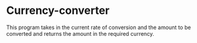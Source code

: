 # Currency-converter
This program takes in the current rate of conversion  and the amount to be converted and returns the amount  in the required currency.
